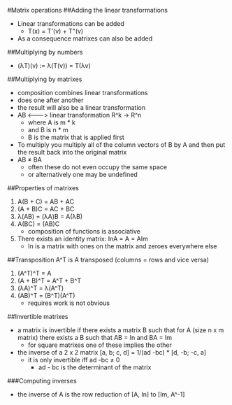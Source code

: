 #Matrix operations
##Adding the linear transformations
+ Linear transformations can be added
    + T(x) = T'(v) + T"(v)
+ As a consequence matrixes can also be added

##Multiplying by numbers
+ (λT)(v) := λ(T(v)) = T(λv)

##Multiplying by matrixes
+ composition combines linear transformations
+ does one after another
+ the result will also be a linear transformation
+ AB <---> linear transformation R^k -> R^n
    + where A is m * k
    + and B is n * m
    + B is the matrix that is applied first
+ To multiply you multiply all of the column vectors of B by A and then put the result back into the original matrix
+ AB ≠ BA
    + often these do not even occupy the same space
    + or alternatively one may be undefined

##Properties of matrixes
1. A(B + C) = AB + AC
2. (A + B)C = AC + BC
3. λ(AB) = (λA)B = A(λB)
4. A(BC) = (AB)C
    + composition of functions is associative
5. There exists an identity matrix: InA = A = AIm
    + In is a matrix with ones on the matrix and zeroes everywhere else

##Transposition
A^T is A transposed (columns = rows and vice versa)

1. (A^T)^T = A
2. (A + B)^T = A^T + B^T
3. (λA)^T = λ(A^T)
4. (AB)^T = (B^T)(A^T)
    + requires work is not obvious

##Invertible matrixes
+ a matrix is invertible if there exists a matrix B such that for A (size n x m matrix) there exists a B such that AB = In and BA = Im
    + for square matrixes one of these implies the other
+ the inverse of a 2 x 2 matrix [a, b; c, d] = 1/(ad -bc) * [d, -b; -c, a]
    + it is only invertible iff ad -bc ≠ 0
        + ad - bc is the determinant of the matrix

###Computing inverses
+ the inverse of A is the row reduction of [A, In] to [Im, A^-1]

